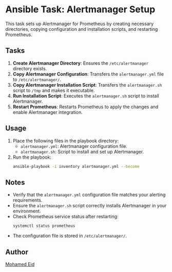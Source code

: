 # Ansible Task: Alertmanager Setup

This task sets up Alertmanager for Prometheus by creating necessary directories, copying configuration and installation scripts, and restarting Prometheus.

## Tasks

1. **Create Alertmanager Directory**: Ensures the `/etc/alertmanager` directory exists.
2. **Copy Alertmanager Configuration**: Transfers the `alertmanager.yml` file to `/etc/alertmanager/`.
3. **Copy Alertmanager Installation Script**: Transfers the `alertmanager.sh` script to `/tmp` and makes it executable.
4. **Run Installation Script**: Executes the `alertmanager.sh` script to install Alertmanager.
5. **Restart Prometheus**: Restarts Prometheus to apply the changes and enable Alertmanager integration.

## Usage

1. Place the following files in the playbook directory:
   - `alertmanager.yml`: Alertmanager configuration file.
   - `alertmanager.sh`: Script to install and set up Alertmanager.
2. Run the playbook:
   ```bash
   ansible-playbook -i inventory alertmanager.yml --become
   ```

## Notes

- Verify that the `alertmanager.yml` configuration file matches your alerting requirements.
- Ensure the `alertmanager.sh` script correctly installs Alertmanager in your environment.
- Check Prometheus service status after restarting:
  ```bash
  systemctl status prometheus
  ```
- The configuration file is stored in `/etc/alertmanager/`.

## Author

[Mohamed Eid](https://github.com/moeid404)
